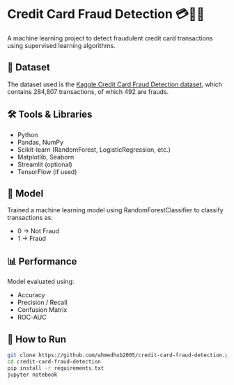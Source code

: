 # Credit Card Fraud Detection 💳🕵️‍♂️

A machine learning project to detect fraudulent credit card transactions using supervised learning algorithms.

## 📁 Dataset

The dataset used is the [Kaggle Credit Card Fraud Detection dataset](https://www.kaggle.com/datasets/mlg-ulb/creditcardfraud), which contains 284,807 transactions, of which 492 are frauds.

## 🛠️ Tools & Libraries

- Python
- Pandas, NumPy
- Scikit-learn (RandomForest, LogisticRegression, etc.)
- Matplotlib, Seaborn
- Streamlit (optional)
- TensorFlow (if used)

## 🧠 Model

Trained a machine learning model using RandomForestClassifier to classify transactions as:
- 0 → Not Fraud
- 1 → Fraud

## 📊 Performance

Model evaluated using:
- Accuracy
- Precision / Recall
- Confusion Matrix
- ROC-AUC

## 🚀 How to Run

```bash
git clone https://github.com/ahmedhub2005/credit-card-fraud-detection.git
cd credit-card-fraud-detection
pip install -r requirements.txt
jupyter notebook

